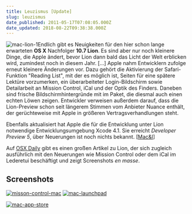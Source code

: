 ```yaml
---
title: Leuzismus [Update]
slug: leuzismus
date_published: 2011-05-17T07:08:05.000Z
date_updated: 2018-08-22T09:38:38.000Z
---
```


![mac-lion-1](//picdump.thafaker.de/2011/05/mac-lion-1-150x150.jpg)Endlich gibt es Neuigkeiten für den hier schon lange erwarteten **OS X** Nachfolger **10.7 Lion**. Es sind aber nur noch kleinere Dinge, die Apple ändert, bevor Lion dann bald das Licht der Welt erblicken wird, zumindest noch in diesem Jahr. [...] Apple nahm Entwicklern zufolge erneut kleinere Änderungen vor. Dazu gehört die Aktivierung der Safari-Funktion "Reading List", mit der es möglich ist, Seiten für eine spätere Lektüre vorzumerken, ein überarbeiteter Login-Bildschirm sowie Detailarbeit an Mission Control, iCal und der Optik des Finders. Daneben sind frische Bildschirmhintergründe mit im Paket, die diesmal auch einen echten Löwen zeigen. Entwickler verweisen außerdem darauf, dass die Lion-Preview schon seit längerem Stimmen vom Anbieter Nuance enthält, der gerüchteweise mit Apple in größeren Vertragsverhandlungen steht.

Ebenfalls aktualisiert hat Apple die für die Entwicklung unter Lion  notwendige Entwicklungsumgebung Xcode 4.1. Sie erreicht *Developer  Preview 5*, über Neuerungen ist noch nichts bekannt. [[Mac&I](http://www.heise.de/mac-and-i/meldung/Neue-Entwickler-Versionen-von-Lion-und-Snow-Leopard-1243350.html)]

Auf [OSX Daily](http://osxdaily.com/2010/10/20/mac-os-x-10-7-lion-features-screen-shots-mac-os-x-meets-ios/) gibt es einen großen Artikel zu Lion, der sich zugleich ausführlich mit den Neuerungen wie Mission Control oder dem iCal im Lederetui beschäftigt und zeigt Screenshots *en masse*.

## Screenshots
[![misson-control-mac](//picdump.thafaker.de/2011/05/misson-control-mac-580x365.jpg)](http://picdump.thafaker.de/2011/05/misson-control-mac.jpg)
[![mac-launchpad](//picdump.thafaker.de/2011/05/mac-launchpad-580x364.jpg)](http://picdump.thafaker.de/2011/05/mac-launchpad.jpg)

[![mac-app-store](//picdump.thafaker.de/2011/05/mac-app-store-580x363.jpg)](http://picdump.thafaker.de/2011/05/mac-app-store.jpg)
